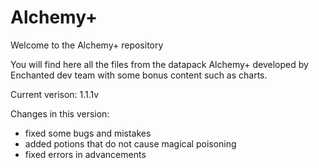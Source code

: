 # Alchemy+
 
 Welcome to the Alchemy+ repository
 
 You will find here all the files from the datapack Alchemy+ developed by Enchanted dev team with some bonus content such as charts.
 
 Current verison: 1.1.1v
 
 Changes in this version:
 - fixed some bugs and mistakes
 - added potions that do not cause magical poisoning
 - fixed errors in advancements

